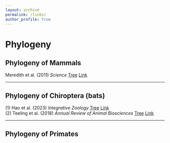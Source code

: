 ```yaml
---
layout: archive
permalink: /links/
author_profile: true
---
```


# Phylogeny
## Phylogeny of Mammals
Meredith et al. (2011) _Science_ [Tree]() [Link](https://www.science.org/doi/10.1126/science.1211028)

---

## Phylogeny of Chiroptera (bats)
(1) Hao et al. (2023) _Integrative Zoology_ [Tree](../links/Hao_2023_INZpdf.pdf) [Link](https://doi.org/10.1111/1749-4877.12772)  
(2) Teeling et al. (2018) _Annual Review of Animal Biosciences_ [Tree](../links/Teeling_2018_Annual_Review_of_Animal_Biosciences.pdf) [Link](https://doi.org/10.1146/annurev-animal-022516-022811)

---

## Phylogeny of Primates
